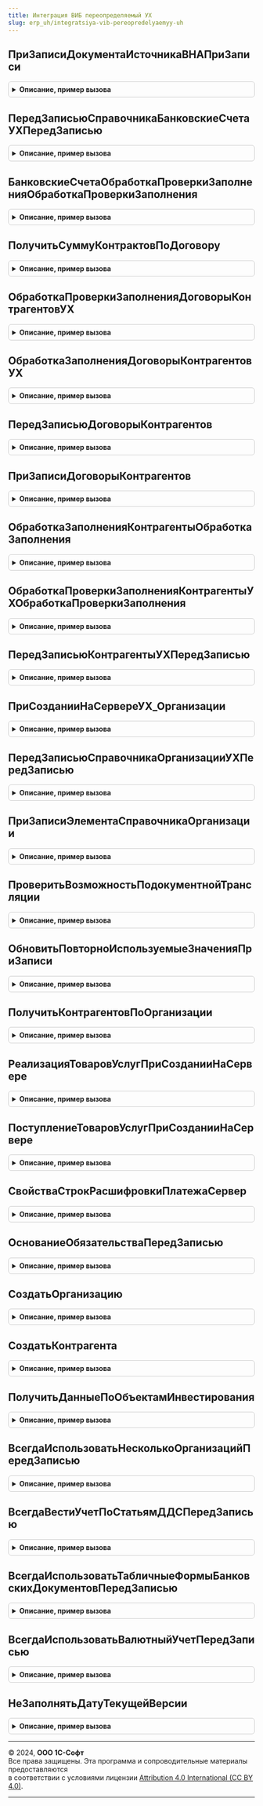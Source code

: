```yaml
---
title: Интеграция ВИБ переопределяемый УХ
slug: erp_uh/integratsiya-vib-pereopredelyaemyy-uh
---
```



## ПриЗаписиДокументаИсточникаВНАПриЗаписи
<details style="margin: 1em 0; padding: 0.5em; border: 1px solid #ccc; border-radius: 6px;">

<summary style="font-weight: bold; cursor: pointer;">Описание, пример вызова</summary>

```bsl

Процедура ПриЗаписиДокументаИсточникаВНАПриЗаписи(Источник) Экспорт
```

Пример вызова
```bsl
ИнтеграцияВИБПереопределяемыйУХ.ПриЗаписиДокументаИсточникаВНАПриЗаписи(Источник) 
```
</details>

## ПередЗаписьюСправочникаБанковскиеСчетаУХПередЗаписью
<details style="margin: 1em 0; padding: 0.5em; border: 1px solid #ccc; border-radius: 6px;">

<summary style="font-weight: bold; cursor: pointer;">Описание, пример вызова</summary>

```bsl

Процедура ПередЗаписьюСправочникаБанковскиеСчетаУХПередЗаписью(Источник, Отказ) Экспорт
```

Пример вызова
```bsl
ИнтеграцияВИБПереопределяемыйУХ.ПередЗаписьюСправочникаБанковскиеСчетаУХПередЗаписью(Источник, Отказ) 
```
</details>

## БанковскиеСчетаОбработкаПроверкиЗаполненияОбработкаПроверкиЗаполнения
<details style="margin: 1em 0; padding: 0.5em; border: 1px solid #ccc; border-radius: 6px;">

<summary style="font-weight: bold; cursor: pointer;">Описание, пример вызова</summary>

```bsl

Процедура БанковскиеСчетаОбработкаПроверкиЗаполненияОбработкаПроверкиЗаполнения(Источник, Отказ, ПроверяемыеРеквизиты) Экспорт
```

Пример вызова
```bsl
ИнтеграцияВИБПереопределяемыйУХ.БанковскиеСчетаОбработкаПроверкиЗаполненияОбработкаПроверкиЗаполнения(Источник, Отказ, ПроверяемыеРеквизиты) 
```
</details>

## ПолучитьСуммуКонтрактовПоДоговору
<details style="margin: 1em 0; padding: 0.5em; border: 1px solid #ccc; border-radius: 6px;">

<summary style="font-weight: bold; cursor: pointer;">Описание, пример вызова</summary>

```bsl

// Функция возвращает сумму заключенных спецификаций по договору
//
// Параметры:
//  ДоговорСсылка	 - 	СправочникСсылка.ДоговорыКонтрагентов
// Возвращаемое значение:
// Число  - Сумма контрактов по договору.
Функция ПолучитьСуммуКонтрактовПоДоговору(ДоговорСсылка) Экспорт
```

Пример вызова
```bsl
Результат = ИнтеграцияВИБПереопределяемыйУХ.ПолучитьСуммуКонтрактовПоДоговору(ДоговорСсылка) 
```
</details>

## ОбработкаПроверкиЗаполненияДоговорыКонтрагентовУХ
<details style="margin: 1em 0; padding: 0.5em; border: 1px solid #ccc; border-radius: 6px;">

<summary style="font-weight: bold; cursor: pointer;">Описание, пример вызова</summary>

```bsl

Процедура ОбработкаПроверкиЗаполненияДоговорыКонтрагентовУХ(Источник, Отказ, МассивНепроверяемыхРеквизитов) Экспорт
```

Пример вызова
```bsl
ИнтеграцияВИБПереопределяемыйУХ.ОбработкаПроверкиЗаполненияДоговорыКонтрагентовУХ(Источник, Отказ, МассивНепроверяемыхРеквизитов) 
```
</details>

## ОбработкаЗаполненияДоговорыКонтрагентовУХ
<details style="margin: 1em 0; padding: 0.5em; border: 1px solid #ccc; border-radius: 6px;">

<summary style="font-weight: bold; cursor: pointer;">Описание, пример вызова</summary>

```bsl

Процедура ОбработкаЗаполненияДоговорыКонтрагентовУХ(Источник, ДанныеЗаполнения, СтандартнаяОбработка) Экспорт
```

Пример вызова
```bsl
ИнтеграцияВИБПереопределяемыйУХ.ОбработкаЗаполненияДоговорыКонтрагентовУХ(Источник, ДанныеЗаполнения, СтандартнаяОбработка) 
```
</details>

## ПередЗаписьюДоговорыКонтрагентов
<details style="margin: 1em 0; padding: 0.5em; border: 1px solid #ccc; border-radius: 6px;">

<summary style="font-weight: bold; cursor: pointer;">Описание, пример вызова</summary>

```bsl

Процедура ПередЗаписьюДоговорыКонтрагентов(Источник, Отказ) Экспорт
```

Пример вызова
```bsl
ИнтеграцияВИБПереопределяемыйУХ.ПередЗаписьюДоговорыКонтрагентов(Источник, Отказ) 
```
</details>

## ПриЗаписиДоговорыКонтрагентов
<details style="margin: 1em 0; padding: 0.5em; border: 1px solid #ccc; border-radius: 6px;">

<summary style="font-weight: bold; cursor: pointer;">Описание, пример вызова</summary>

```bsl

Процедура ПриЗаписиДоговорыКонтрагентов(Источник, Отказ) Экспорт
```

Пример вызова
```bsl
ИнтеграцияВИБПереопределяемыйУХ.ПриЗаписиДоговорыКонтрагентов(Источник, Отказ) 
```
</details>

## ОбработкаЗаполненияКонтрагентыОбработкаЗаполнения
<details style="margin: 1em 0; padding: 0.5em; border: 1px solid #ccc; border-radius: 6px;">

<summary style="font-weight: bold; cursor: pointer;">Описание, пример вызова</summary>

```bsl

Процедура ОбработкаЗаполненияКонтрагентыОбработкаЗаполнения(Источник, ДанныеЗаполнения, ТекстЗаполнения, СтандартнаяОбработка) Экспорт
```

Пример вызова
```bsl
ИнтеграцияВИБПереопределяемыйУХ.ОбработкаЗаполненияКонтрагентыОбработкаЗаполнения(Источник, ДанныеЗаполнения, ТекстЗаполнения, СтандартнаяОбработка) 
```
</details>

## ОбработкаПроверкиЗаполненияКонтрагентыУХОбработкаПроверкиЗаполнения
<details style="margin: 1em 0; padding: 0.5em; border: 1px solid #ccc; border-radius: 6px;">

<summary style="font-weight: bold; cursor: pointer;">Описание, пример вызова</summary>

```bsl

Процедура ОбработкаПроверкиЗаполненияКонтрагентыУХОбработкаПроверкиЗаполнения(Источник, Отказ, ПроверяемыеРеквизиты) Экспорт
```

Пример вызова
```bsl
ИнтеграцияВИБПереопределяемыйУХ.ОбработкаПроверкиЗаполненияКонтрагентыУХОбработкаПроверкиЗаполнения(Источник, Отказ, ПроверяемыеРеквизиты) 
```
</details>

## ПередЗаписьюКонтрагентыУХПередЗаписью
<details style="margin: 1em 0; padding: 0.5em; border: 1px solid #ccc; border-radius: 6px;">

<summary style="font-weight: bold; cursor: pointer;">Описание, пример вызова</summary>

```bsl

Процедура ПередЗаписьюКонтрагентыУХПередЗаписью(Источник, Отказ) Экспорт
```

Пример вызова
```bsl
ИнтеграцияВИБПереопределяемыйУХ.ПередЗаписьюКонтрагентыУХПередЗаписью(Источник, Отказ) 
```
</details>

## ПриСозданииНаСервереУХ_Организации
<details style="margin: 1em 0; padding: 0.5em; border: 1px solid #ccc; border-radius: 6px;">

<summary style="font-weight: bold; cursor: pointer;">Описание, пример вызова</summary>

```bsl

Процедура ПриСозданииНаСервереУХ_Организации(Форма, Отказ, СтандартнаяОбработка) Экспорт
```

Пример вызова
```bsl
ИнтеграцияВИБПереопределяемыйУХ.ПриСозданииНаСервереУХ_Организации(Форма, Отказ, СтандартнаяОбработка) 
```
</details>

## ПередЗаписьюСправочникаОрганизацииУХПередЗаписью
<details style="margin: 1em 0; padding: 0.5em; border: 1px solid #ccc; border-radius: 6px;">

<summary style="font-weight: bold; cursor: pointer;">Описание, пример вызова</summary>

```bsl

Процедура ПередЗаписьюСправочникаОрганизацииУХПередЗаписью(Источник, Отказ) Экспорт
```

Пример вызова
```bsl
ИнтеграцияВИБПереопределяемыйУХ.ПередЗаписьюСправочникаОрганизацииУХПередЗаписью(Источник, Отказ) 
```
</details>

## ПриЗаписиЭлементаСправочникаОрганизации
<details style="margin: 1em 0; padding: 0.5em; border: 1px solid #ccc; border-radius: 6px;">

<summary style="font-weight: bold; cursor: pointer;">Описание, пример вызова</summary>

```bsl

Процедура ПриЗаписиЭлементаСправочникаОрганизации(Источник, Отказ) Экспорт
```

Пример вызова
```bsl
ИнтеграцияВИБПереопределяемыйУХ.ПриЗаписиЭлементаСправочникаОрганизации(Источник, Отказ) 
```
</details>

## ПроверитьВозможностьПодокументнойТрансляции
<details style="margin: 1em 0; padding: 0.5em; border: 1px solid #ccc; border-radius: 6px;">

<summary style="font-weight: bold; cursor: pointer;">Описание, пример вызова</summary>

```bsl

Процедура ПроверитьВозможностьПодокументнойТрансляции() Экспорт
```

Пример вызова
```bsl
ИнтеграцияВИБПереопределяемыйУХ.ПроверитьВозможностьПодокументнойТрансляции() 
```
</details>

## ОбновитьПовторноИспользуемыеЗначенияПриЗаписи
<details style="margin: 1em 0; padding: 0.5em; border: 1px solid #ccc; border-radius: 6px;">

<summary style="font-weight: bold; cursor: pointer;">Описание, пример вызова</summary>

```bsl

Процедура ОбновитьПовторноИспользуемыеЗначенияПриЗаписи(Источник, Отказ) Экспорт
```

Пример вызова
```bsl
ИнтеграцияВИБПереопределяемыйУХ.ОбновитьПовторноИспользуемыеЗначенияПриЗаписи(Источник, Отказ) 
```
</details>

## ПолучитьКонтрагентовПоОрганизации
<details style="margin: 1em 0; padding: 0.5em; border: 1px solid #ccc; border-radius: 6px;">

<summary style="font-weight: bold; cursor: pointer;">Описание, пример вызова</summary>

```bsl

Функция ПолучитьКонтрагентовПоОрганизации(ОрганизацияИсточник) Экспорт
```

Пример вызова
```bsl
Результат = ИнтеграцияВИБПереопределяемыйУХ.ПолучитьКонтрагентовПоОрганизации(ОрганизацияИсточник) 
```
</details>

## РеализацияТоваровУслугПриСозданииНаСервере
<details style="margin: 1em 0; padding: 0.5em; border: 1px solid #ccc; border-radius: 6px;">

<summary style="font-weight: bold; cursor: pointer;">Описание, пример вызова</summary>

```bsl

Процедура РеализацияТоваровУслугПриСозданииНаСервере(Форма, Отказ, СтандартнаяОбработка) Экспорт
```

Пример вызова
```bsl
ИнтеграцияВИБПереопределяемыйУХ.РеализацияТоваровУслугПриСозданииНаСервере(Форма, Отказ, СтандартнаяОбработка) 
```
</details>

## ПоступлениеТоваровУслугПриСозданииНаСервере
<details style="margin: 1em 0; padding: 0.5em; border: 1px solid #ccc; border-radius: 6px;">

<summary style="font-weight: bold; cursor: pointer;">Описание, пример вызова</summary>

```bsl

Процедура ПоступлениеТоваровУслугПриСозданииНаСервере(Форма, Отказ, СтандартнаяОбработка) Экспорт
```

Пример вызова
```bsl
ИнтеграцияВИБПереопределяемыйУХ.ПоступлениеТоваровУслугПриСозданииНаСервере(Форма, Отказ, СтандартнаяОбработка) 
```
</details>

## СвойстваСтрокРасшифровкиПлатежаСервер
<details style="margin: 1em 0; padding: 0.5em; border: 1px solid #ccc; border-radius: 6px;">

<summary style="font-weight: bold; cursor: pointer;">Описание, пример вызова</summary>

```bsl

Процедура СвойстваСтрокРасшифровкиПлатежаСервер(СвойстваПлатежа, Знач ПараметрыПлатежа, Знач ПолучатьДоговор) Экспорт
```

Пример вызова
```bsl
ИнтеграцияВИБПереопределяемыйУХ.СвойстваСтрокРасшифровкиПлатежаСервер(СвойстваПлатежа, ПараметрыПлатежа, ПолучатьДоговор) 
```
</details>

## ОснованиеОбязательстваПередЗаписью
<details style="margin: 1em 0; padding: 0.5em; border: 1px solid #ccc; border-radius: 6px;">

<summary style="font-weight: bold; cursor: pointer;">Описание, пример вызова</summary>

```bsl

Процедура ОснованиеОбязательстваПередЗаписью(Источник, Отказ, РежимЗаписи, РежимПроведения) Экспорт
```

Пример вызова
```bsl
ИнтеграцияВИБПереопределяемыйУХ.ОснованиеОбязательстваПередЗаписью(Источник, Отказ, РежимЗаписи, РежимПроведения) 
```
</details>

## СоздатьОрганизацию
<details style="margin: 1em 0; padding: 0.5em; border: 1px solid #ccc; border-radius: 6px;">

<summary style="font-weight: bold; cursor: pointer;">Описание, пример вызова</summary>

```bsl

Функция СоздатьОрганизацию(Источник, ПоИНН = Ложь, ДопРеквизиты = Неопределено, ТекстОписанияОшибки = Неопределено) Экспорт
```

Пример вызова
```bsl
Результат = ИнтеграцияВИБПереопределяемыйУХ.СоздатьОрганизацию(Источник, ПоИНН, ДопРеквизиты, ТекстОписанияОшибки);
```
</details>

## СоздатьКонтрагента
<details style="margin: 1em 0; padding: 0.5em; border: 1px solid #ccc; border-radius: 6px;">

<summary style="font-weight: bold; cursor: pointer;">Описание, пример вызова</summary>

```bsl

Функция СоздатьКонтрагента(Источник, ПоИНН = Ложь, ДопРеквизиты = Неопределено, ТекстОписанияОшибки = Неопределено) Экспорт
```

Пример вызова
```bsl
Результат = ИнтеграцияВИБПереопределяемыйУХ.СоздатьКонтрагента(Источник, ПоИНН, ДопРеквизиты, ТекстОписанияОшибки);
```
</details>

## ПолучитьДанныеПоОбъектамИнвестирования
<details style="margin: 1em 0; padding: 0.5em; border: 1px solid #ccc; border-radius: 6px;">

<summary style="font-weight: bold; cursor: pointer;">Описание, пример вызова</summary>

```bsl

Функция ПолучитьДанныеПоОбъектамИнвестирования(ИННУчредителя) Экспорт
```

Пример вызова
```bsl
Результат = ИнтеграцияВИБПереопределяемыйУХ.ПолучитьДанныеПоОбъектамИнвестирования(ИННУчредителя) 
```
</details>

## ВсегдаИспользоватьНесколькоОрганизацийПередЗаписью
<details style="margin: 1em 0; padding: 0.5em; border: 1px solid #ccc; border-radius: 6px;">

<summary style="font-weight: bold; cursor: pointer;">Описание, пример вызова</summary>

```bsl

Процедура ВсегдаИспользоватьНесколькоОрганизацийПередЗаписью(Источник, Отказ) Экспорт
```

Пример вызова
```bsl
ИнтеграцияВИБПереопределяемыйУХ.ВсегдаИспользоватьНесколькоОрганизацийПередЗаписью(Источник, Отказ) 
```
</details>

## ВсегдаВестиУчетПоСтатьямДДСПередЗаписью
<details style="margin: 1em 0; padding: 0.5em; border: 1px solid #ccc; border-radius: 6px;">

<summary style="font-weight: bold; cursor: pointer;">Описание, пример вызова</summary>

```bsl

Процедура ВсегдаВестиУчетПоСтатьямДДСПередЗаписью(Источник, Отказ) Экспорт
```

Пример вызова
```bsl
ИнтеграцияВИБПереопределяемыйУХ.ВсегдаВестиУчетПоСтатьямДДСПередЗаписью(Источник, Отказ) 
```
</details>

## ВсегдаИспользоватьТабличныеФормыБанковскихДокументовПередЗаписью
<details style="margin: 1em 0; padding: 0.5em; border: 1px solid #ccc; border-radius: 6px;">

<summary style="font-weight: bold; cursor: pointer;">Описание, пример вызова</summary>

```bsl

Процедура ВсегдаИспользоватьТабличныеФормыБанковскихДокументовПередЗаписью(Источник, Отказ) Экспорт
```

Пример вызова
```bsl
ИнтеграцияВИБПереопределяемыйУХ.ВсегдаИспользоватьТабличныеФормыБанковскихДокументовПередЗаписью(Источник, Отказ) 
```
</details>

## ВсегдаИспользоватьВалютныйУчетПередЗаписью
<details style="margin: 1em 0; padding: 0.5em; border: 1px solid #ccc; border-radius: 6px;">

<summary style="font-weight: bold; cursor: pointer;">Описание, пример вызова</summary>

```bsl

Процедура ВсегдаИспользоватьВалютныйУчетПередЗаписью(Источник, Отказ) Экспорт
```

Пример вызова
```bsl
ИнтеграцияВИБПереопределяемыйУХ.ВсегдаИспользоватьВалютныйУчетПередЗаписью(Источник, Отказ) 
```
</details>

## НеЗаполнятьДатуТекущейВерсии
<details style="margin: 1em 0; padding: 0.5em; border: 1px solid #ccc; border-radius: 6px;">

<summary style="font-weight: bold; cursor: pointer;">Описание, пример вызова</summary>

```bsl

Процедура НеЗаполнятьДатуТекущейВерсии(Источник, Отказ) Экспорт
```

Пример вызова
```bsl
ИнтеграцияВИБПереопределяемыйУХ.НеЗаполнятьДатуТекущейВерсии(Источник, Отказ) 
```
</details>

---

© 2024, **ООО 1С-Софт**  
Все права защищены. Эта программа и сопроводительные материалы предоставляются  
в соответствии с условиями лицензии [Attribution 4.0 International (CC BY 4.0)](https://creativecommons.org/licenses/by/4.0/legalcode).

---

